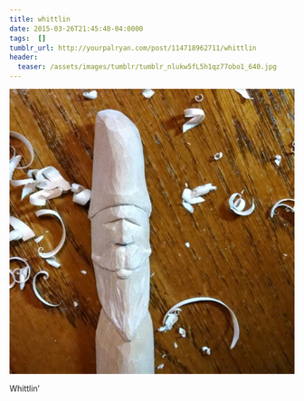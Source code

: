```yaml
---
title: whittlin
date: 2015-03-26T21:45:40-04:0000
tags:  []
tumblr_url: http://yourpalryan.com/post/114718962711/whittlin
header:
  teaser: /assets/images/tumblr/tumblr_nlukw5fL5h1qz77obo1_640.jpg
---
```

![](/assets/images/tumblr/tumblr_nlukw5fL5h1qz77obo1_640.jpg)

Whittlin&rsquo;

